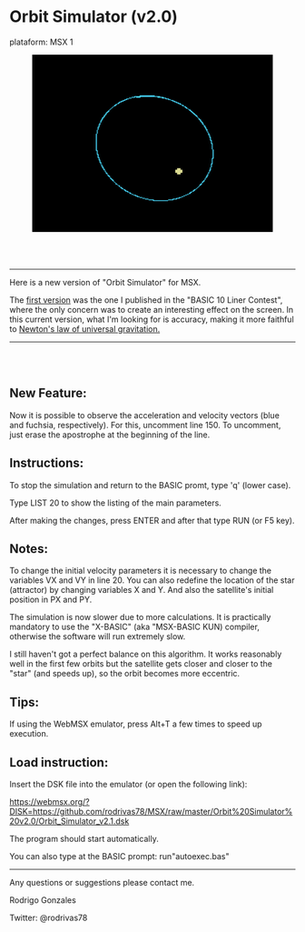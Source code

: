 

Orbit Simulator (v2.0)
============================

plataform: MSX 1

<figure>
<img src="https://github.com/rodrivas78/MSX/raw/master/Orbit%20Simulator%20v2.0/screenshots/orbit_simulator_2_0.png" alt="header image" width="432" height="312">	
</figure>
</br>  
</br>  

---------------------------------------------------------------
Here is a new version of "Orbit Simulator" for MSX.


The <a href="https://github.com/rodrivas78/MSX/tree/master/BASIC_10_Liners/Orbit_Simulator">first version</a> was the one I published in the "BASIC 10 Liner Contest", where the only concern was to create an interesting effect on the screen.
In this current version, what I'm looking for is accuracy, making it more faithful to <a href="https://en.wikipedia.org/wiki/Newton%27s_law_of_universal_gravitation">Newton's law of universal gravitation.</a>

---------------------------------------------------------------------------------

</br>  
</br>  

New Feature:
-------------

Now it is possible to observe the acceleration and velocity vectors (blue and fuchsia, respectively). For this, uncomment line 150. To uncomment, just erase the apostrophe at the beginning of the line. 

Instructions:
-------------

To stop the simulation and return to the BASIC promt, type 'q' (lower case).

Type LIST 20  to show the listing of the main parameters.

After making the changes, press ENTER and after that type RUN (or F5 key).

Notes:
------

To change the initial velocity parameters it is necessary to change the variables VX and VY in line 20. You can also redefine the location of the star (attractor) by changing 
variables X and Y. And also the satellite's initial position in PX and PY.

The simulation is now slower due to more calculations. It is practically mandatory to use the "X-BASIC" (aka "MSX-BASIC KUN) compiler, otherwise the software will run extremely slow.

I still haven't got a perfect balance on this algorithm. It works reasonably well in the first few orbits but the satellite gets closer and closer to the "star" (and speeds up), so the orbit becomes more eccentric.

Tips:
-----

If using the WebMSX emulator, press Alt+T a few times to speed up execution.

Load instruction:
-----------------

Insert the DSK file into the emulator (or open the following link):

https://webmsx.org/?DISK=https://github.com/rodrivas78/MSX/raw/master/Orbit%20Simulator%20v2.0/Orbit_Simulator_v2.1.dsk

The program should start automatically.

You can also type at the BASIC prompt:
run"autoexec.bas" <ENTER>
  
----------------------------------------------------------------------------

Any questions or suggestions please contact me.

Rodrigo Gonzales
  
Twitter: @rodrivas78

